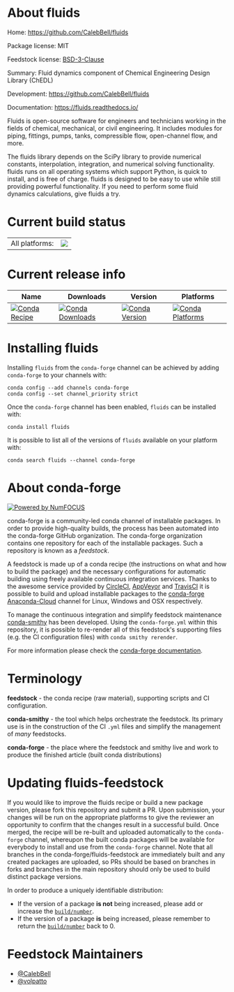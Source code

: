 About fluids
============

Home: https://github.com/CalebBell/fluids

Package license: MIT

Feedstock license: [BSD-3-Clause](https://github.com/conda-forge/fluids-feedstock/blob/master/LICENSE.txt)

Summary: Fluid dynamics component of Chemical Engineering Design Library (ChEDL)

Development: https://github.com/CalebBell/fluids

Documentation: https://fluids.readthedocs.io/

Fluids is open-source software for engineers and technicians working in
the fields of chemical, mechanical, or civil engineering. It includes
modules for piping, fittings, pumps, tanks, compressible flow, open-channel
flow, and more.

The fluids library depends on the SciPy library to provide numerical
constants, interpolation, integration, and numerical solving functionality.
fluids runs on all operating systems which support Python, is quick to
install, and is free of charge. fluids is designed to be easy to use while
still providing powerful functionality. If you need to perform some fluid
dynamics calculations, give fluids a try.


Current build status
====================


<table><tr><td>All platforms:</td>
    <td>
      <a href="https://dev.azure.com/conda-forge/feedstock-builds/_build/latest?definitionId=6640&branchName=master">
        <img src="https://dev.azure.com/conda-forge/feedstock-builds/_apis/build/status/fluids-feedstock?branchName=master">
      </a>
    </td>
  </tr>
</table>

Current release info
====================

| Name | Downloads | Version | Platforms |
| --- | --- | --- | --- |
| [![Conda Recipe](https://img.shields.io/badge/recipe-fluids-green.svg)](https://anaconda.org/conda-forge/fluids) | [![Conda Downloads](https://img.shields.io/conda/dn/conda-forge/fluids.svg)](https://anaconda.org/conda-forge/fluids) | [![Conda Version](https://img.shields.io/conda/vn/conda-forge/fluids.svg)](https://anaconda.org/conda-forge/fluids) | [![Conda Platforms](https://img.shields.io/conda/pn/conda-forge/fluids.svg)](https://anaconda.org/conda-forge/fluids) |

Installing fluids
=================

Installing `fluids` from the `conda-forge` channel can be achieved by adding `conda-forge` to your channels with:

```
conda config --add channels conda-forge
conda config --set channel_priority strict
```

Once the `conda-forge` channel has been enabled, `fluids` can be installed with:

```
conda install fluids
```

It is possible to list all of the versions of `fluids` available on your platform with:

```
conda search fluids --channel conda-forge
```


About conda-forge
=================

[![Powered by
NumFOCUS](https://img.shields.io/badge/powered%20by-NumFOCUS-orange.svg?style=flat&colorA=E1523D&colorB=007D8A)](https://numfocus.org)

conda-forge is a community-led conda channel of installable packages.
In order to provide high-quality builds, the process has been automated into the
conda-forge GitHub organization. The conda-forge organization contains one repository
for each of the installable packages. Such a repository is known as a *feedstock*.

A feedstock is made up of a conda recipe (the instructions on what and how to build
the package) and the necessary configurations for automatic building using freely
available continuous integration services. Thanks to the awesome service provided by
[CircleCI](https://circleci.com/), [AppVeyor](https://www.appveyor.com/)
and [TravisCI](https://travis-ci.com/) it is possible to build and upload installable
packages to the [conda-forge](https://anaconda.org/conda-forge)
[Anaconda-Cloud](https://anaconda.org/) channel for Linux, Windows and OSX respectively.

To manage the continuous integration and simplify feedstock maintenance
[conda-smithy](https://github.com/conda-forge/conda-smithy) has been developed.
Using the ``conda-forge.yml`` within this repository, it is possible to re-render all of
this feedstock's supporting files (e.g. the CI configuration files) with ``conda smithy rerender``.

For more information please check the [conda-forge documentation](https://conda-forge.org/docs/).

Terminology
===========

**feedstock** - the conda recipe (raw material), supporting scripts and CI configuration.

**conda-smithy** - the tool which helps orchestrate the feedstock.
                   Its primary use is in the construction of the CI ``.yml`` files
                   and simplify the management of *many* feedstocks.

**conda-forge** - the place where the feedstock and smithy live and work to
                  produce the finished article (built conda distributions)


Updating fluids-feedstock
=========================

If you would like to improve the fluids recipe or build a new
package version, please fork this repository and submit a PR. Upon submission,
your changes will be run on the appropriate platforms to give the reviewer an
opportunity to confirm that the changes result in a successful build. Once
merged, the recipe will be re-built and uploaded automatically to the
`conda-forge` channel, whereupon the built conda packages will be available for
everybody to install and use from the `conda-forge` channel.
Note that all branches in the conda-forge/fluids-feedstock are
immediately built and any created packages are uploaded, so PRs should be based
on branches in forks and branches in the main repository should only be used to
build distinct package versions.

In order to produce a uniquely identifiable distribution:
 * If the version of a package **is not** being increased, please add or increase
   the [``build/number``](https://docs.conda.io/projects/conda-build/en/latest/resources/define-metadata.html#build-number-and-string).
 * If the version of a package **is** being increased, please remember to return
   the [``build/number``](https://docs.conda.io/projects/conda-build/en/latest/resources/define-metadata.html#build-number-and-string)
   back to 0.

Feedstock Maintainers
=====================

* [@CalebBell](https://github.com/CalebBell/)
* [@volpatto](https://github.com/volpatto/)

